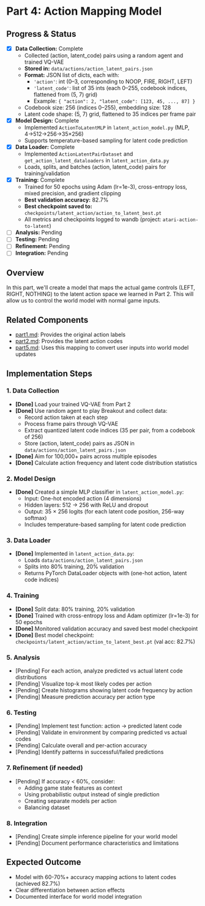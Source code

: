 # Part 4: Action Mapping Model

## Progress & Status
- [x] **Data Collection:** Complete
    - Collected (action, latent_code) pairs using a random agent and trained VQ-VAE
    - **Stored in:** `data/actions/action_latent_pairs.json`
    - **Format:** JSON list of dicts, each with:
      - `'action'`: int (0–3, corresponding to NOOP, FIRE, RIGHT, LEFT)
      - `'latent_code'`: list of 35 ints (each 0–255, codebook indices, flattened from (5, 7) grid)
      - Example: `{ "action": 2, "latent_code": [123, 45, ..., 87] }`
    - Codebook size: 256 (indices 0–255), embedding size: 128
    - Latent code shape: (5, 7) grid, flattened to 35 indices per frame pair
- [x] **Model Design:** Complete
    - Implemented `ActionToLatentMLP` in `latent_action_model.py` (MLP, 4→512→256→35×256)
    - Supports temperature-based sampling for latent code prediction
- [x] **Data Loader:** Complete
    - Implemented `ActionLatentPairDataset` and `get_action_latent_dataloaders` in `latent_action_data.py`
    - Loads, splits, and batches (action, latent_code) pairs for training/validation
- [x] **Training:** Complete
    - Trained for 50 epochs using Adam (lr=1e-3), cross-entropy loss, mixed precision, and gradient clipping
    - **Best validation accuracy:** 82.7%
    - **Best checkpoint saved to:** `checkpoints/latent_action/action_to_latent_best.pt`
    - All metrics and checkpoints logged to wandb (project: `atari-action-to-latent`)
- [ ] **Analysis:** Pending
- [ ] **Testing:** Pending
- [ ] **Refinement:** Pending
- [ ] **Integration:** Pending

## Overview
In this part, we'll create a model that maps the actual game controls (LEFT, RIGHT, NOTHING) to the latent action space we learned in Part 2. This will allow us to control the world model with normal game inputs.

## Related Components
- [part1.md](part1.md): Provides the original action labels
- [part2.md](part2.md): Provides the latent action codes
- [part5.md](part5.md): Uses this mapping to convert user inputs into world model updates

## Implementation Steps

### 1. Data Collection
- **[Done]** Load your trained VQ-VAE from Part 2
- **[Done]** Use random agent to play Breakout and collect data:
  - Record action taken at each step
  - Process frame pairs through VQ-VAE
  - Extract quantized latent code indices (35 per pair, from a codebook of 256)
  - Store (action, latent_code) pairs as JSON in `data/actions/action_latent_pairs.json`
- **[Done]** Aim for 100,000+ pairs across multiple episodes
- **[Done]** Calculate action frequency and latent code distribution statistics

### 2. Model Design
- **[Done]** Created a simple MLP classifier in `latent_action_model.py`:
  - Input: One-hot encoded action (4 dimensions)
  - Hidden layers: 512 → 256 with ReLU and dropout
  - Output: 35 × 256 logits (for each latent code position, 256-way softmax)
  - Includes temperature-based sampling for latent code prediction

### 3. Data Loader
- **[Done]** Implemented in `latent_action_data.py`:
  - Loads `data/actions/action_latent_pairs.json`
  - Splits into 80% training, 20% validation
  - Returns PyTorch DataLoader objects with (one-hot action, latent code indices)

### 4. Training
- **[Done]** Split data: 80% training, 20% validation
- **[Done]** Trained with cross-entropy loss and Adam optimizer (lr=1e-3) for 50 epochs
- **[Done]** Monitored validation accuracy and saved best model checkpoint
- **[Done]** Best model checkpoint: `checkpoints/latent_action/action_to_latent_best.pt` (val acc: 82.7%)

### 5. Analysis
- [Pending] For each action, analyze predicted vs actual latent code distributions
- [Pending] Visualize top-k most likely codes per action
- [Pending] Create histograms showing latent code frequency by action
- [Pending] Measure prediction accuracy per action type

### 6. Testing
- [Pending] Implement test function: action → predicted latent code
- [Pending] Validate in environment by comparing predicted vs actual codes
- [Pending] Calculate overall and per-action accuracy
- [Pending] Identify patterns in successful/failed predictions

### 7. Refinement (if needed)
- [Pending] If accuracy < 60%, consider:
  - Adding game state features as context
  - Using probabilistic output instead of single prediction
  - Creating separate models per action
  - Balancing dataset

### 8. Integration
- [Pending] Create simple inference pipeline for your world model
- [Pending] Document performance characteristics and limitations

## Expected Outcome
- Model with 60-70%+ accuracy mapping actions to latent codes (achieved 82.7%)
- Clear differentiation between action effects
- Documented interface for world model integration